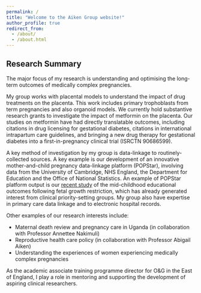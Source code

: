 ```yaml
---
permalink: /
title: "Welcome to the Aiken Group website!"
author_profile: true
redirect_from: 
  - /about/
  - /about.html
---
```


## Research Summary

The major focus of my research is understanding and optimising the long-term outcomes of medically complex pregnancies. 

My group works with placental models to understand the impact of drug treatments on the placenta. This work includes primary trophoblasts from term pregnancies and also organoid models. We currently hold substantive research grants to investigate the impact of metformin on the placenta. Our studies on metformin have had directly translatable outcomes, including citations in drug licensing for gestational diabetes, citations in international intrapartum care guidelines, and bringing a new drug therapy for gestational diabetes into a first-in-pregnancy clinical trial (ISRCTN 90686599).
 
A key method of investigation by my group is data-linkage to routinely-collected sources. A key example is our development of an innovative mother-and-child pregnancy data-linkage platform (POPStar), involving data from the University of Cambridge, NHS England, the Department for Education and the Office of National Statistics. An example of POPStar platform output is our [recent study](https://pubmed.ncbi.nlm.nih.gov/37093852/) of the mid-childhood educational outcomes following fetal growth restriction, which has already generated interest from clinical priority-setting groups. My group also have expertise in primary care data linkage and to electronic hospital records.

Other examples of our research interests include:
* Maternal death review and pregnancy care in Uganda (in collaboration with Professor Annettee Nakimuli)
* Reproductive health care policy (in collaboration with Professor Abigail Aiken)
* Understanding the experiences of women experiencing medically complex pregnancies

As the academic associate training programme director for O&G in the East of England, I play a role in mentoring and supporting the development of aspiring clinical researchers.